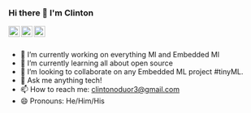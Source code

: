 ### Hi there 👋 I'm Clinton

<a href="https://twitter.com/oduor_c">
  <img align="left" alt="Clinton's Twitter" width="22px" src="https://cdn.jsdelivr.net/npm/simple-icons@v3/icons/twitter.svg" />
</a>
<a href="https://linkedin.com/in/clintonoduor">
  <img align="left" alt="Clinton's Linkdein" width="22px" src="https://cdn.jsdelivr.net/npm/simple-icons@v3/icons/linkedin.svg" />
</a>
<a href="https://github.com/clintonoduor">
  <img align="left" alt="Clinton's Github" width="22px" src="https://cdn.jsdelivr.net/npm/simple-icons@v3/icons/github.svg" />
</a>
<br/>
<br/>

- 🔭 I’m currently working on everything Ml and Embedded Ml
- 🌱 I’m currently learning all about open source
- 👯 I’m looking to collaborate on any Embedded ML project #tinyML.
- 💬 Ask me anything tech!
- 📫 How to reach me: clintonoduor3@gmail.com
- 😄 Pronouns: He/Him/His

